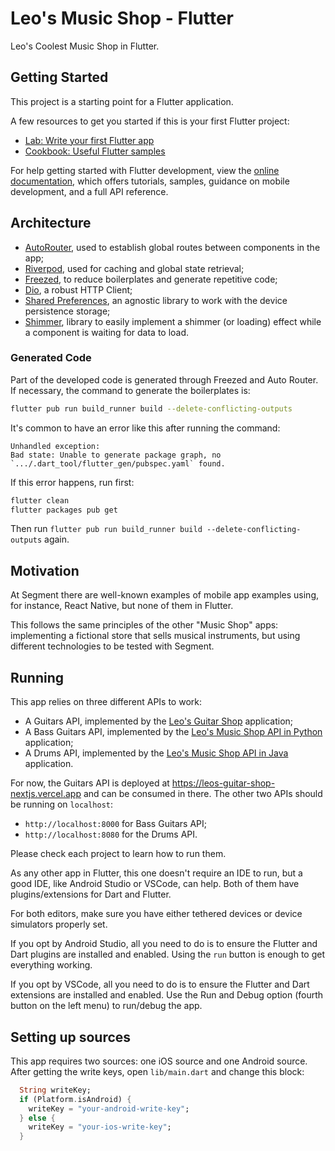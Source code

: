 # Leo's Music Shop - Flutter

Leo's Coolest Music Shop in Flutter.

## Getting Started

This project is a starting point for a Flutter application.

A few resources to get you started if this is your first Flutter project:

- [Lab: Write your first Flutter app](https://docs.flutter.dev/get-started/codelab)
- [Cookbook: Useful Flutter samples](https://docs.flutter.dev/cookbook)

For help getting started with Flutter development, view the
[online documentation](https://docs.flutter.dev/), which offers tutorials,
samples, guidance on mobile development, and a full API reference.

## Architecture

- [AutoRouter](https://github.com/Milad-Akarie/auto_route_library), used to establish global routes between components in the app;
- [Riverpod](https://riverpod.dev/), used for caching and global state retrieval;
- [Freezed](https://github.com/rrousselGit/freezed), to reduce boilerplates and generate repetitive code;
- [Dio](https://github.com/flutterchina/dio), a robust HTTP Client;
- [Shared Preferences](https://github.com/flutter/plugins/tree/main/packages/shared_preferences/shared_preferences), an agnostic library to work with the device persistence storage;
- [Shimmer](https://github.com/hnvn/flutter_shimmer), library to easily implement a shimmer (or loading) effect while a component is waiting for data to load.

### Generated Code

Part of the developed code is generated through Freezed and Auto Router. If necessary, the command to generate the boilerplates is:

```sh
flutter pub run build_runner build --delete-conflicting-outputs
```

It's common to have an error like this after running the command:

```
Unhandled exception:
Bad state: Unable to generate package graph, no `.../.dart_tool/flutter_gen/pubspec.yaml` found.
```

If this error happens, run first:

```sh
flutter clean
flutter packages pub get
```

Then run `flutter pub run build_runner build --delete-conflicting-outputs` again.

## Motivation

At Segment there are well-known examples of mobile app examples using, for instance, React Native, but none of them in Flutter. 

This follows the same principles of the other "Music Shop" apps: implementing a fictional store that sells musical instruments, but using different technologies to be tested with Segment.

## Running

This app relies on three different APIs to work:

- A Guitars API, implemented by the [Leo's Guitar Shop](https://github.com/seg-leonelsanches/leos-guitar-shop-nextjs) application;
- A Bass Guitars API, implemented by the [Leo's Music Shop API in Python](https://github.com/seg-leonelsanches/leos-music-shop-api-python) application;
- A Drums API, implemented by the [Leo's Music Shop API in Java](https://github.com/seg-leonelsanches/leos-music-shop-api-java) application.

For now, the Guitars API is deployed at https://leos-guitar-shop-nextjs.vercel.app and can be consumed in there. The other two APIs should be running on `localhost`:

- `http://localhost:8000` for Bass Guitars API;
- `http://localhost:8080` for the Drums API.

Please check each project to learn how to run them. 

As any other app in Flutter, this one doesn't require an IDE to run, but a good IDE, like Android Studio or VSCode, can help. Both of them have plugins/extensions for Dart and Flutter. 

For both editors, make sure you have either tethered devices or device simulators properly set.

If you opt by Android Studio, all you need to do is to ensure the Flutter and Dart plugins are installed and enabled. Using the `run` button is enough to get everything working.

If you opt by VSCode, all you need to do is to ensure the Flutter and Dart extensions are installed and enabled. Use the Run and Debug option (fourth button on the left menu) to run/debug the app.

## Setting up sources

This app requires two sources: one iOS source and one Android source. After getting the write keys, open `lib/main.dart` and change this block:

```dart
  String writeKey;
  if (Platform.isAndroid) {
    writeKey = "your-android-write-key";
  } else {
    writeKey = "your-ios-write-key";
  }
```